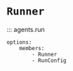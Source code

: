 # `Runner`

::: agents.run

    options:
        members:
            - Runner
            - RunConfig